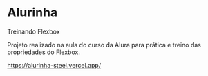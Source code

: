 # Alurinha
Treinando Flexbox

Projeto realizado na aula do curso da Alura para prática e treino das propriedades do Flexbox.

https://alurinha-steel.vercel.app/
